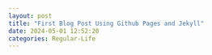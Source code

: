 ```yaml
---
layout: post
title: "First Blog Post Using Github Pages and Jekyll"
date: 2024-05-01 12:52:20
categories: Regular-Life
---
```

